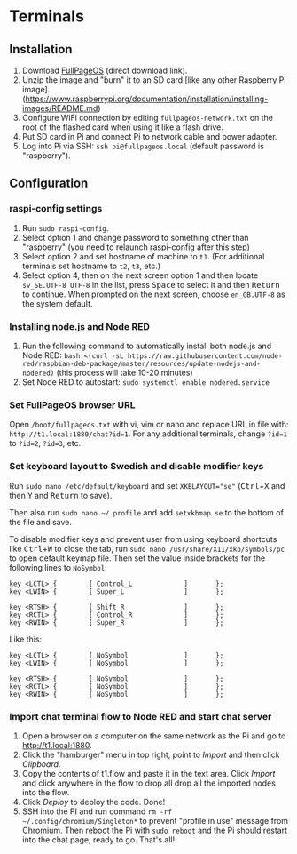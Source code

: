 # Terminals

## Installation

1. Download [FullPageOS](http://docstech.net/FullPageOS/2017-06-24_2017-06-21-fullpageos-jessie-lite-0.7.0.zip) (direct download link).
2. Unzip the image and "burn" it to an SD card [like any other Raspberry Pi image].(https://www.raspberrypi.org/documentation/installation/installing-images/README.md)
3. Configure WiFi connection by editing `fullpageos-network.txt` on the root of the flashed card when using it like a flash drive.
4. Put SD card in Pi and connect Pi to network cable and power adapter.
5. Log into Pi via SSH: `ssh pi@fullpageos.local` (default password is "raspberry").

## Configuration

### raspi-config settings
1. Run `sudo raspi-config`.
2. Select option 1 and change password to something other than "raspberry" (you need to relaunch raspi-config after this step)
3. Select option 2 and set hostname of machine to `t1`. (For additional terminals set hostname to `t2`, `t3`, etc.)
4. Select option 4, then on the next screen option 1 and then locate `sv_SE.UTF-8 UTF-8` in the list, press <kbd>Space</kbd> to select it and then <kbd>Return</kbd> to continue. When prompted on the next screen, choose `en_GB.UTF-8` as the system default.

### Installing node.js and Node RED

1. Run the following command to automatically install both node.js and Node RED: `bash <(curl -sL https://raw.githubusercontent.com/node-red/raspbian-deb-package/master/resources/update-nodejs-and-nodered)` (this process will take 10-20 minutes)
2. Set Node RED to autostart: `sudo systemctl enable nodered.service`

### Set FullPageOS browser URL

Open `/boot/fullpageos.txt` with vi, vim or nano and replace URL in file with: `http://t1.local:1880/chat?id=1`. For any additional terminals, change `?id=1` to `?id=2`, `?id=3`, etc.

### Set keyboard layout to Swedish and disable modifier keys

Run `sudo nano /etc/default/keyboard` and set `XKBLAYOUT="se"` (<kbd>Ctrl</kbd>+<kbd>X</kbd> and then <kbd>Y</kbd> and <kbd>Return</kbd> to save).

Then also run `sudo nano ~/.profile` and add `setxkbmap se` to the bottom of the file and save.

To disable modifier keys and prevent user from using keyboard shortcuts like <kbd>Ctrl</kbd>+<kbd>W</kbd> to close the tab, run `sudo nano /usr/share/X11/xkb/symbols/pc` to open default keymap file. Then set the value inside brackets for the following lines to `NoSymbol`:

```
key <LCTL> {        [ Control_L             ]       };
key <LWIN> {        [ Super_L               ]       };

key <RTSH> {        [ Shift_R               ]       };
key <RCTL> {        [ Control_R             ]       };
key <RWIN> {        [ Super_R               ]       };
```
Like this:
```
key <LCTL> {        [ NoSymbol              ]       };
key <LWIN> {        [ NoSymbol              ]       };

key <RTSH> {        [ NoSymbol              ]       };
key <RCTL> {        [ NoSymbol              ]       };
key <RWIN> {        [ NoSymbol              ]       };
```

### Import chat terminal flow to Node RED and start chat server

1. Open a browser on a computer on the same network as the Pi and go to http://t1.local:1880.
2. Click the "hamburger" menu in top right, point to *Import* and then click *Clipboard*.
3. Copy the contents of t1.flow and paste it in the text area. Click *Import* and click anywhere in the flow to drop all drop all the imported nodes into the flow.
4. Click *Deploy* to deploy the code. Done!
5. SSH into the PI and run command `rm -rf ~/.config/chromium/Singleton*` to prevent "profile in use" message from Chromium. Then reboot the Pi with `sudo reboot` and the Pi should restart into the chat page, ready to go. That's all!
